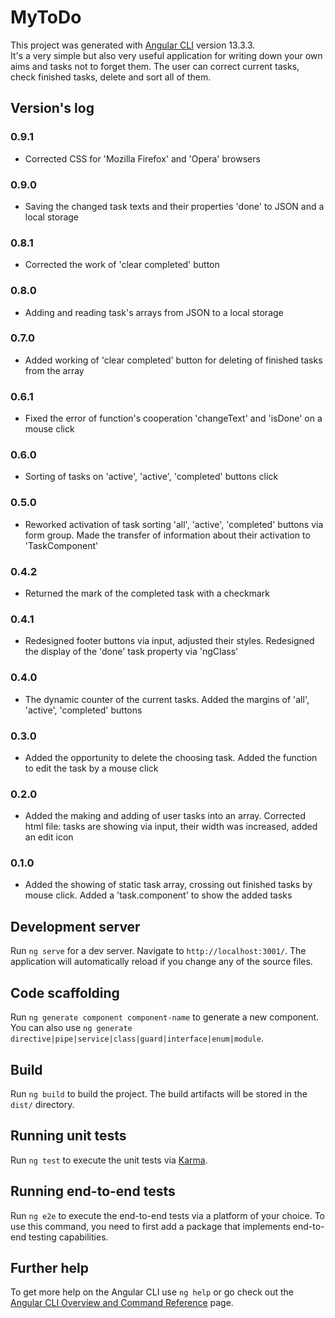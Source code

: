 # **MyToDo**

This project was generated with [Angular CLI](https://github.com/angular/angular-cli) version 13.3.3.
<br/>It's a very simple but also very useful application for writing down your own aims and tasks not to forget them.
The user can correct current tasks, check finished tasks, delete and sort all of them.


## Version's log

### 0.9.1
- Corrected CSS for 'Mozilla Firefox' and 'Opera' browsers

### 0.9.0
- Saving the changed task texts and their properties 'done' to JSON and a local storage

### 0.8.1
- Corrected the work of 'clear completed' button

### 0.8.0
- Adding and reading task's arrays from JSON to a local storage

### 0.7.0
- Added working of 'clear completed' button for deleting of finished tasks from the array

### 0.6.1
- Fixed the error of function's cooperation 'changeText' and 'isDone' on a mouse click

### 0.6.0
- Sorting of tasks on 'active', 'active', 'completed' buttons click

### 0.5.0
- Reworked activation of task sorting 'all', 'active', 'completed' buttons via form group. Made the transfer of information about their activation to 'TaskComponent'

### 0.4.2
- Returned the mark of the completed task with a checkmark

### 0.4.1
- Redesigned footer buttons via input, adjusted their styles. Redesigned the display of the 'done' task property via 'ngClass'

### 0.4.0
- The dynamic counter of the current tasks. Added the margins of 'all', 'active', 'completed' buttons

### 0.3.0
- Added the opportunity to delete the choosing task. Added the function to edit the task by a mouse click

### 0.2.0
- Added the making and adding of user tasks into an array. Corrected html file: tasks are showing via input, their width was increased, added an edit icon

### 0.1.0
- Added the showing of static task array, crossing out finished tasks by mouse click. Added a 'task.component' to show the added tasks


## Development server

Run `ng serve` for a dev server. Navigate to `http://localhost:3001/`. The application will automatically reload if you change any of the source files.

## Code scaffolding

Run `ng generate component component-name` to generate a new component. You can also use `ng generate directive|pipe|service|class|guard|interface|enum|module`.

## Build

Run `ng build` to build the project. The build artifacts will be stored in the `dist/` directory.

## Running unit tests

Run `ng test` to execute the unit tests via [Karma](https://karma-runner.github.io).

## Running end-to-end tests

Run `ng e2e` to execute the end-to-end tests via a platform of your choice. To use this command, you need to first add a package that implements end-to-end testing capabilities.

## Further help

To get more help on the Angular CLI use `ng help` or go check out the [Angular CLI Overview and Command Reference](https://angular.io/cli) page.

